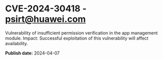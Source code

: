 # CVE-2024-30418 - psirt@huawei.com

Vulnerability of insufficient permission verification in the app management module.
Impact: Successful exploitation of this vulnerability will affect availability.

**Publish date:** 2024-04-07
